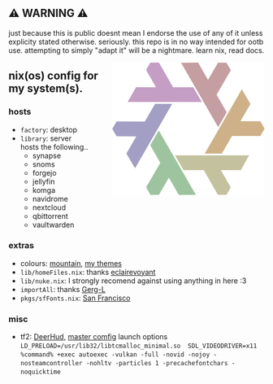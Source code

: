 ## ⚠ WARNING ⚠
just because this is public doesnt mean I endorse the use of any of it unless explicity stated otherwise.
seriously. this repo is in no way intended for ootb use. attempting to simply "adapt it" will be a nightmare.
learn nix, read docs.

<img align="right" src="./gay.png" width="300"/>

## nix(os) config for my system(s).

### hosts
- `factory`: desktop
- `library`: server <br>
hosts the following..
    - synapse
    - snoms
    - forgejo
    - jellyfin
    - komga
    - navidrome
    - nextcloud
    - qbittorrent
    - vaultwarden

### extras
- colours: [mountain](https://github.com/mountain-theme/Mountain), [my themes](https://github.com/nu-nu-ko/mountain-nix)
- `lib/homeFiles.nix`: thanks [eclairevoyant](https://github.com/eclairevoyant)
- `lib/nuke.nix`: I strongly recomend against using anything in here :3
- `importAll`: thanks [Gerg-L](https://github.com/Gerg-L/)
- `pkgs/sfFonts.nix`: [San Francisco](https://developer.apple.com/fonts/)

### misc
- tf2: [DeerHud](https://tf2huds.dev/hud/DeerHud), [master comfig](https://comfig.app/app/) launch options `LD_PRELOAD=/usr/lib32/libtcmalloc_minimal.so  SDL_VIDEODRIVER=x11 %command% +exec autoexec -vulkan -full -novid -nojoy -nosteamcontroller -nohltv -particles 1 -precachefontchars -noquicktime`

